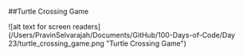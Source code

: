 ##Turtle Crossing Game

![alt text for screen readers](/Users/PravinSelvarajah/Documents/GitHub/100-Days-of-Code/Day 23/turtle_crossing_game.png "Turtle Crossing Game")
